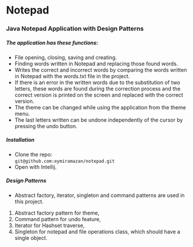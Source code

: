 # Notepad

### Java Notepad Application with Design Patterns

##### The application has these functions:
- File opening, closing, saving and creating.
- Finding words written in Notepad and replacing those found words.
- Writes the correct and incorrect words by comparing the words written in Notepad with the words.txt file in the project.
- If there is an error in the written words due to the substitution of two letters, these words are found during the correction process and the correct version is printed on the screen and replaced with the correct version.
- The theme can be changed while using the application from the theme menu.
- The last letters written can be undone independently of the cursor by pressing the undo button.

##### Installation
- Clone the repo:<br>
`git@github.com:eymiramazan/notepad.git`<br>
- Open with Intellij.

##### Design Patterns
- Abstract factory, iterator, singleton and command patterns are used in this project.
1.  Abstract factory pattern for theme,
2.  Command pattern for undo feature,
3.  Iterator for Hashset traverse,
4.  Singleton for notepad and file operations class, which should have a single object.
